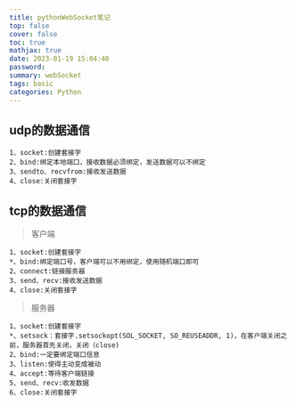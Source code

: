 ```yaml
---
title: pythonWebSocket笔记
top: false
cover: false
toc: true
mathjax: true
date: 2023-01-19 15:04:40
password:
summary: webSocket
tags: basic
categories: Python
---
```

## udp的数据通信
```
1、socket:创建套接字
2、bind:绑定本地端口，接收数据必须绑定，发送数据可以不绑定
3、sendto、recvfrom:接收发送数据
4、close:关闭套接字
```
## tcp的数据通信
>    客户端
```
1、socket:创建套接字
*、bind:绑定端口号，客户端可以不用绑定，使用随机端口即可
2、connect:链接服务器
3、send、recv:接收发送数据
4、close:关闭套接字
```

>   服务器
```text
1、socket:创建套接字
*、setsock：套接字.setsockopt(SOL_SOCKET, SO_REUSEADDR, 1)，在客户端关闭之前，服务器首先关闭，关闭（close)
2、bind:一定要绑定端口信息
3、listen:使得主动变成被动
4、accept:等待客户端链接
5、send、recv:收发数据
6、close:关闭套接字
```